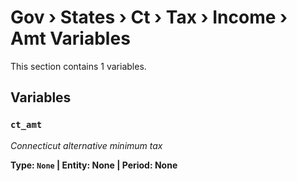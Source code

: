 # Gov › States › Ct › Tax › Income › Amt Variables

This section contains 1 variables.

## Variables

### `ct_amt`
*Connecticut alternative minimum tax*

**Type: `None` | Entity: None | Period: None**
